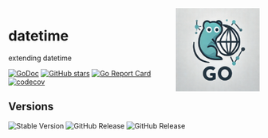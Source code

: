 <img align=right width="168" src="docs/gouef_logo.png">

# datetime
extending datetime

[![GoDoc](https://pkg.go.dev/badge/github.com/gouef/datetime.svg)](https://pkg.go.dev/github.com/gouef/datetime)
[![GitHub stars](https://img.shields.io/github/stars/gouef/datetime?style=social)](https://github.com/gouef/datetime/stargazers)
[![Go Report Card](https://goreportcard.com/badge/github.com/gouef/datetime)](https://goreportcard.com/report/github.com/gouef/datetime)
[![codecov](https://codecov.io/github/gouef/datetime/branch/main/graph/badge.svg?token=YUG8EMH6Q8)](https://codecov.io/github/gouef/datetime)

## Versions
![Stable Version](https://img.shields.io/github/v/release/gouef/datetime?label=Stable&labelColor=green)
![GitHub Release](https://img.shields.io/github/v/release/gouef/datetime?label=RC&include_prereleases&filter=*rc*&logoSize=diago)
![GitHub Release](https://img.shields.io/github/v/release/gouef/datetime?label=Beta&include_prereleases&filter=*beta*&logoSize=diago)
